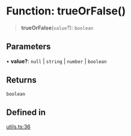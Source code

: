 # Function: trueOrFalse()

> **trueOrFalse**(`value`?): `boolean`

## Parameters

• **value?**: `null` \| `string` \| `number` \| `boolean`

## Returns

`boolean`

## Defined in

[utils.ts:36](https://github.com/mbti-nf-team/frontend-libraries/blob/08b9d43288f72c3d793bb8f598c64f689d769c2e/packages/core/src/utils.ts#L36)
